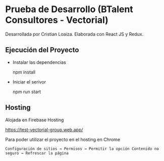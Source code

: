 # Prueba de Desarrollo (BTalent Consultores - Vectorial)

Desarrollada por Cristian Loaiza.
Elaborada con React JS y Redux.

## Ejecución del Proyecto

* Instalar las dependencias

  npm install
  
* Iniciar el serivor

  npm run start

## Hosting

Alojada en Firebase Hosting

  https://test-vectorial-group.web.app/
  
Para poder utilizar el proyecto en el hosting en Chrome

    Configuración de sitios → Permisos → Permitir la opción Contenido no seguro → Refrescar la página
